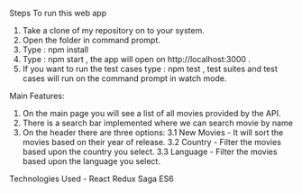 Steps To run this web app

1. Take a clone of my repository on to your system.
2. Open the folder in command prompt.
3. Type : npm install
4. Type : npm start , the app will open on http://localhost:3000 .
5. If you want to run the test cases type : npm test , test suites and test cases will run on the command prompt in watch mode.



Main Features:

1. On the main page you will see a list of all movies provided by the API.
2. There is a search bar implemented where we can search movie by name
3. On the header there are three options:
 3.1 New Movies - It will sort the movies based on their year of release.
 3.2 Country - Filter the movies based upon the country you select.
 3.3 Language - Filter the movies based upon the language you select.

Technologies Used - 
React
Redux
Saga
ES6
